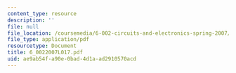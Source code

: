 ```yaml
---
content_type: resource
description: ''
file: null
file_location: /coursemedia/6-002-circuits-and-electronics-spring-2007/ae9ab54fa90e0bad4d1aad2910570acd_6_0022007L017.pdf
file_type: application/pdf
resourcetype: Document
title: 6_0022007L017.pdf
uid: ae9ab54f-a90e-0bad-4d1a-ad2910570acd
---
```


